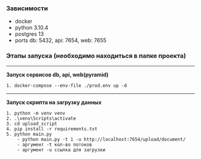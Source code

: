 ### Зависимости
- docker
- python 3.10.4
- postgres 13
- ports db: 5432, api: 7654, web: 7655

### Этапы запуска (необходимо находиться в папке проекта)

---
**Запуск сервисов db, api, web(pyramid)**
```
1. docker-compose --env-file ./prod.env up -d
```

---
**Запуск скрипта на загрузку данных**
```
1. python -m venv venv
2. .\venv\Scripts\activate
3. cd upload_script
4. pip install -r requirements.txt
5. python main.py
    - python main.py -t 1 -u http://localhost:7654/upload/document/
    - аргумент -t кол-во потоков
    - аргумент -u ссылка для загрузки
```